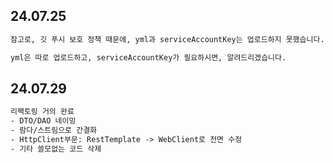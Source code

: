 ## 24.07.25
```txt
참고로, 깃 푸시 보호 정책 때문에, yml과 serviceAccountKey는 업로드하지 못했습니다.

yml은 따로 업로드하고, serviceAccountKey가 필요하시면, 알려드리겠습니다.
```
## 24.07.29
```txt
리팩토링 거의 완료
- DTO/DAO 네이밍
- 람다/스트림으로 간결화
- HttpClient부문: RestTemplate -> WebClient로 전면 수정
- 기타 쓸모없는 코드 삭제
```
